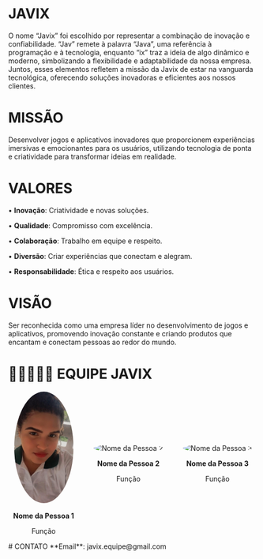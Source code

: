 # JAVIX
O nome “Javix” foi escolhido por representar a combinação de inovação e confiabilidade. “Jav” remete à palavra “Java”, uma referência à programação e à tecnologia, enquanto “ix” traz a ideia de algo dinâmico e moderno, simbolizando a flexibilidade e adaptabilidade da nossa empresa. Juntos, esses elementos refletem a missão da Javix de estar na vanguarda tecnológica, oferecendo soluções inovadoras e eficientes aos nossos clientes.

# MISSÃO 
Desenvolver jogos e aplicativos inovadores que proporcionem experiências imersivas e emocionantes para os usuários, utilizando tecnologia de ponta e criatividade para transformar ideias em realidade.

# VALORES
 •  **Inovação**: Criatividade e novas            soluções.
 
 •  **Qualidade**: Compromisso com excelência.
 
 •  **Colaboração**: Trabalho em equipe e         respeito.
 
 •  **Diversão**: Criar experiências que          conectam e alegram. 

 • **Responsabilidade**: Ética e respeito aos    usuários.

# VISÃO
Ser reconhecida como uma empresa líder no desenvolvimento de jogos e aplicativos, promovendo inovação constante e criando produtos que encantam e conectam pessoas ao redor do mundo.

# 👩🏼‍🤝‍👨🏽 EQUIPE JAVIX

<div style="display: flex; justify-content: space-around; align-items: center; flex-wrap: wrap; gap: 20px;">

  <div style="text-align: center;">
    <img src="equipe/img/IMG_20230127_073100_122.jpg" alt="Nome da Pessoa 1" style="border-radius: 50%; width: 120px;">
    <p><strong>Nome da Pessoa 1</strong></p>
    <p>Função</p>
  </div>

  <div style="text-align: center;">
    <img src="https://via.placeholder.com/150" alt="Nome da Pessoa 2" style="border-radius: 50%; width: 120px;">
    <p><strong>Nome da Pessoa 2</strong></p>
    <p>Função</p>
  </div>

  <div style="text-align: center;">
    <img src="https://via.placeholder.com/150" alt="Nome da Pessoa 3" style="border-radius: 50%; width: 120px;">
    <p><strong>Nome da Pessoa 3</strong></p>
    <p>Função</p>
  </div>

</div>
# CONTATO 
**Email**: javix.equipe@gmail.com

